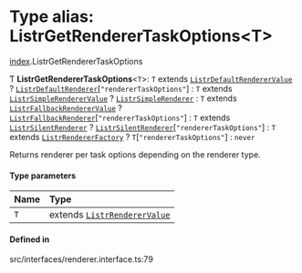 # Type alias: ListrGetRendererTaskOptions<T\>

[index](../modules/index.md).ListrGetRendererTaskOptions

Ƭ **ListrGetRendererTaskOptions**<`T`\>: `T` extends [`ListrDefaultRendererValue`](index.ListrDefaultRendererValue.md) ? [`ListrDefaultRenderer`](index.ListrDefaultRenderer.md)[``"rendererTaskOptions"``] : `T` extends [`ListrSimpleRendererValue`](index.ListrSimpleRendererValue.md) ? [`ListrSimpleRenderer`](index.ListrSimpleRenderer.md) : `T` extends [`ListrFallbackRendererValue`](index.ListrFallbackRendererValue.md) ? [`ListrFallbackRenderer`](index.ListrFallbackRenderer.md)[``"rendererTaskOptions"``] : `T` extends [`ListrSilentRenderer`](index.ListrSilentRenderer.md) ? [`ListrSilentRenderer`](index.ListrSilentRenderer.md)[``"rendererTaskOptions"``] : `T` extends [`ListrRendererFactory`](index.ListrRendererFactory.md) ? `T`[``"rendererTaskOptions"``] : `never`

Returns renderer per task options depending on the renderer type.

#### Type parameters

| Name | Type |
| :------ | :------ |
| `T` | extends [`ListrRendererValue`](index.ListrRendererValue.md) |

#### Defined in

src/interfaces/renderer.interface.ts:79
